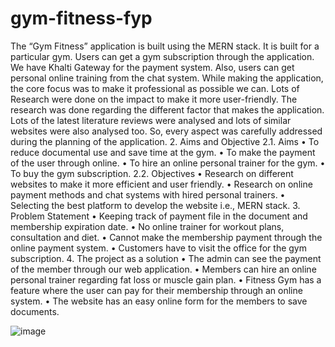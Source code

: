 # gym-fitness-fyp
The “Gym Fitness” application is built using the MERN stack. It is built for a particular gym. Users can get a gym subscription through the application. We have Khalti Gateway for the payment system. Also, users can get personal online training from the chat system. While making the application, the core focus was to make it professional as possible we can. Lots of Research were done on the impact to make it more user-friendly. The research was done regarding the different factor that makes the application. Lots of the latest literature reviews were analysed and lots of similar websites were also analysed too.  So, every aspect was carefully addressed during the planning of the application.
2. Aims and Objective
2.1. Aims
• To reduce documental use and save time at the gym.
• To make the payment of the user through online.
• To hire an online personal trainer for the gym.
• To buy the gym subscription.
2.2. Objectives
• Research on different websites to make it more efficient and user friendly.
• Research on online payment methods and chat systems with hired personal trainers.
• Selecting the best platform to develop the website i.e., MERN stack.
3. Problem Statement
• Keeping track of payment file in the document and membership expiration date.
• No online trainer for workout plans, consultation and diet.
• Cannot make the membership payment through the online payment system.
• Customers have to visit the office for the gym subscription.
4. The project as a solution
• The admin can see the payment of the member through our web application.
• Members can hire an online personal trainer regarding fat loss or muscle gain plan.
• Fitness Gym has a feature where the user can pay for their membership through
an online system.
• The website has an easy online form for the members to save documents. 

![image](https://github.com/Sameer-321/gym-fitness-fyp/assets/101966348/f73b6e65-38be-445e-80b4-9d611a3dd383)
